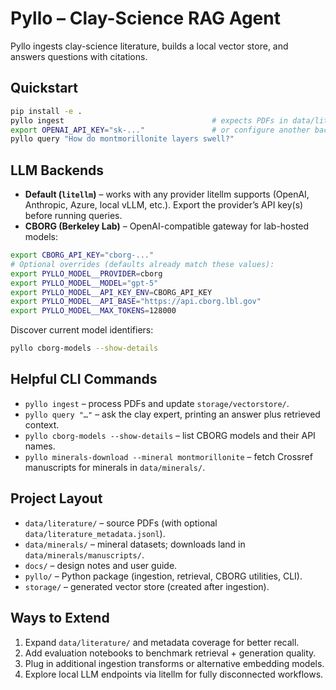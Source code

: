 # Pyllo – Clay-Science RAG Agent

Pyllo ingests clay-science literature, builds a local vector store, and answers questions with citations.

## Quickstart
```bash
pip install -e .
pyllo ingest                                 # expects PDFs in data/literature/
export OPENAI_API_KEY="sk-..."               # or configure another backend
pyllo query "How do montmorillonite layers swell?"
```

## LLM Backends
- **Default (`litellm`)** – works with any provider litellm supports (OpenAI, Anthropic, Azure, local vLLM, etc.). Export the provider’s API key(s) before running queries.
- **CBORG (Berkeley Lab)** – OpenAI-compatible gateway for lab-hosted models:
```bash
export CBORG_API_KEY="cborg-..."
# Optional overrides (defaults already match these values):
export PYLLO_MODEL__PROVIDER=cborg
export PYLLO_MODEL__MODEL="gpt-5"
export PYLLO_MODEL__API_KEY_ENV=CBORG_API_KEY
export PYLLO_MODEL__API_BASE="https://api.cborg.lbl.gov"
export PYLLO_MODEL__MAX_TOKENS=128000
```
Discover current model identifiers:
```bash
pyllo cborg-models --show-details
```

## Helpful CLI Commands
- `pyllo ingest` – process PDFs and update `storage/vectorstore/`.
- `pyllo query "…"` – ask the clay expert, printing an answer plus retrieved context.
- `pyllo cborg-models --show-details` – list CBORG models and their API names.
- `pyllo minerals-download --mineral montmorillonite` – fetch Crossref manuscripts for minerals in `data/minerals/`.

## Project Layout
- `data/literature/` – source PDFs (with optional `data/literature_metadata.jsonl`).
- `data/minerals/` – mineral datasets; downloads land in `data/minerals/manuscripts/`.
- `docs/` – design notes and user guide.
- `pyllo/` – Python package (ingestion, retrieval, CBORG utilities, CLI).
- `storage/` – generated vector store (created after ingestion).

## Ways to Extend
1. Expand `data/literature/` and metadata coverage for better recall.
2. Add evaluation notebooks to benchmark retrieval + generation quality.
3. Plug in additional ingestion transforms or alternative embedding models.
4. Explore local LLM endpoints via litellm for fully disconnected workflows.
